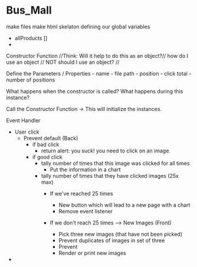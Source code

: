 # Bus_Mall
make files
make html skelaton
defining our global variables
  - allProducts []
  -
Constructor Function
  //Think: Will it help to do this as an object?// how do I use an object // NOT should I use an object? //

  Define the Parameters / Properties
    - name
    - file path
    - position
    - click total
    - number of positions

What happens when the constructor is called? What happens during this instance?

Call the Constructor Function -> This will initialize the instances.

Event Handler
  - User click
    - Prevent default (Back)
        - if bad click
          - return alert: you suck! you need to click on an image.
        - if good click
          - tally number of times that this image was clicked for all times
            - Put the information in a chart
          - tally number of times that they have clicked images (25x max)
            - If we've reached 25 times
              - New button which will lead to a new page with a chart
              - Remove event listener

            - If we don't reach 25 times --> New Images (Front)
              - Pick three new images (that have not been picked)
              - Prevent duplicates of images in set of three
              - Prevent
              - Render or print new images
  -
